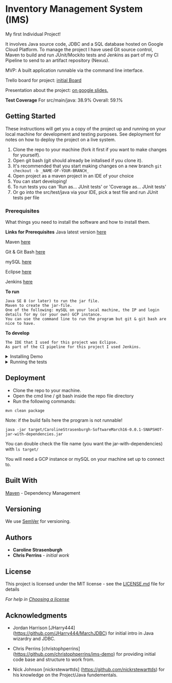 
# Inventory Management System (IMS)

My first Individual Project!

It involves Java source code, JDBC and a SQL database hosted on Google Cloud Platform. To manage the project I have used Git source control, Maven to build and run JUnit/Mockito tests and Jenkins as part of my CI Pipeline to send to an artifact repository (Nexus).

MVP: A built application runnable via the command line interface.


Trello board for project: [initial Board](https://trello.com/b/OemgxWxd/qa-project-ims-kanban)

Presentation about the project: [on google slides.](https://docs.google.com/presentation/d/1YDEU1-LP33aZws2V7fW8h5KjA1Orr4djnfgzTaIa310/edit?usp=sharing)

**Test Coverage**
For src/main/java: 38.9%	Overall: 59.1%

## Getting Started

These instructions will get you a copy of the project up and running on your local machine for development and testing purposes. See deployment for notes on how to deploy the project on a live system.

1. Clone the repo to your machine (fork it first if you want to make changes for yourself).
2. Open git bash (git should already be initalised if you clone it).
3. It's recommended that you start making changes on a new branch ``` git checkout -b _NAME-OF-YOUR-BRANCH_ ```
4. Open project as a maven project in an IDE of your choice
5. You can start developing!
6. To run tests you can 'Run as... JUnit tests' or 'Coverage as... JUnit tests'
7. Or go into the src/test/java via your IDE, pick a test file and run JUnit tests per file

### Prerequisites

What things you need to install the software and how to install them.

**Links for Prerequisites**
Java latest version [here](https://www.oracle.com/java/technologies/javase-downloads.html#JDK14)

Maven [here](https://maven.apache.org/)

Git & Git Bash [here](https://git-scm.com/downloads)

mySQL [here](https://dev.mysql.com/downloads/installer/)

Eclipse [here](https://www.eclipse.org/downloads/)

Jenkins [here](https://jenkins.io/download/)

**To run**

```
Java SE 8 (or later) to run the jar file.
Maven to create the jar-file. 
One of the following: mySQL on your local machine, the IP and login details for my (or your own) GCP instance.
You can use the command line to run the program but git & git bash are nice to have.
```
**To develop**
```
The IDE that I used for this project was Eclipse.
As part of the CI pipeline for this project I used Jenkins.
```

<details>
<summary>Installing Demo</summary>

A step by step series of examples that tell you how to get a development env running

Say what the step will be

```
Give the example
```

And repeat

```
until finished
```

End with an example of getting some data out of the system or using it for a little demo
</details>

<details>
<summary>Running the tests</summary>

### Unit Tests 
JUnit is used for unit tests. A unit test will test individual methods within a class for functionality.

```
Give an example of why and how to run them
```

### Integration Tests 
Mockito is used for intergration testing. It tests how different classes interact with each other. By 'mocking' the functions that a method/class relies on we can see how the code we are testing works by assuming the parts it relies on work too.

```
Give an example of why and how to run them
```

### Coding style tests (static analysis)
Sonarqube is used for static analysis. I used it to see how well my code conformed to an industry standard, the amount of coverage for my tests, and also highlighting bugs and security warnings.

```
Give an example of why and how to run them
```
</details>


## Deployment

* Clone the repo to your machine.
* Open the cmd line / git bash inside the repo file directory
* Run the following commands:

``` mvn clean package ```

Note: if the build fails here the program is not runnable!

``` java -jar target/CarolineStrasenburgh-SoftwareMarch16-0.0.1-SNAPSHOT-jar-with-dependencies.jar ```

You can double check the file name (you want the jar-with-dependencies) with ``` ls target/ ```

You will need a GCP instance or mySQL on your machine set up to connect to.


## Built With

[Maven](https://maven.apache.org/) - Dependency Management

## Versioning

We use [SemVer](http://semver.org/) for versioning.

## Authors

* **Caroline Strasenburgh**
* **Chris Perrins** - *initial work*

## License

This project is licensed under the MIT license - see the [LICENSE.md](LICENSE.md) file for details 

*For help in [Choosing a license](https://choosealicense.com/)*

## Acknowledgments

* Jordan Harrison [JHarry444] (https://github.com/JHarry444/MarchJDBC)
for initial intro in Java wizardry and JDBC.

* Chris Perrins [christophperrins] (https://github.com/christophperrins/ims-demo)
for providing initial code base and structure to work from.

* Nick Johnson [nickrstewarttds] (https://github.com/nickrstewarttds)
for his knowledge on the Project/Java fundementals.
